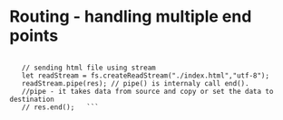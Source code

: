 # Routing - handling multiple end points


 ``` res.writeHead(200, "okay" , {"Content-Type":"text/html"});

    // sending html file using stream
    let readStream = fs.createReadStream("./index.html","utf-8");
    readStream.pipe(res); // pipe() is internaly call end().
    //pipe - it takes data from source and copy or set the data to destination
    // res.end();   ```